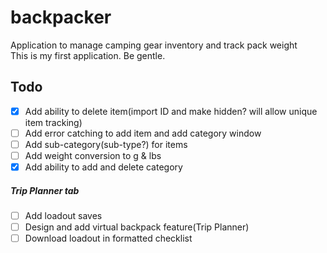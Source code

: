 # backpacker
Application to manage camping gear inventory and track pack weight  
This is my first application. Be gentle.

## Todo
- [x] Add ability to delete item(import ID and make hidden? will allow unique item tracking)  
- [ ] Add error catching to add item and add category window
- [ ] Add sub-category(sub-type?) for items
- [ ] Add weight conversion to g & lbs
- [x] Add ability to add and delete category
##### Trip Planner tab  
- [ ] Add loadout saves
- [ ] Design and add virtual backpack feature(Trip Planner)  
- [ ] Download loadout in formatted checklist
